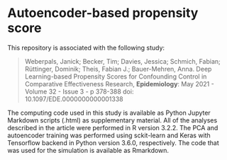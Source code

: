 # Autoencoder-based propensity score

This repository is associated with the following study:

> Weberpals, Janick; Becker, Tim; Davies, Jessica; Schmich, Fabian; Rüttinger, Dominik; Theis, Fabian J.; Bauer-Mehren, Anna. Deep Learning-based Propensity Scores for Confounding Control in Comparative Effectiveness Research, **Epidemiology**: May 2021 - Volume 32 - Issue 3 - p 378-388 doi: 10.1097/EDE.0000000000001338

The computing code used in this study is available as Python Jupyter Markdown scripts (.html) as supplementary material. All of the analyses described in the article were performed in R version 3.2.2. The PCA and autoencoder training was performed using sckit-learn and Keras with Tensorflow backend in Python version 3.6.0, respectively. The code that was used for the simulation is available as Rmarkdown.

